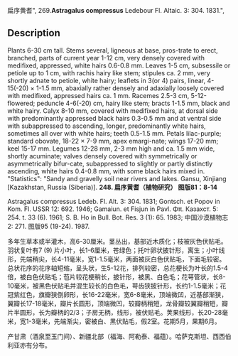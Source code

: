 扁序黄耆",
269.**Astragalus compressus** Ledebour Fl. Altaic. 3: 304. 1831.",

## Description
Plants 6-30 cm tall. Stems several, ligneous at base, pros-trate to erect, branched, parts of current year 1-12 cm, very densely covered with medifixed, appressed, white hairs 0.6-0.8 mm. Leaves 1-5 cm, subsessile or petiole up to 1 cm, with rachis hairy like stem; stipules ca. 2 mm, very shortly adnate to petiole, white hairy; leaflets in 3(or 4) pairs, linear, 4-15(-20) × 1-1.5 mm, abaxially rather densely and adaxially loosely covered with medifixed, appressed hairs ca. 1 mm. Racemes 2.5-3 cm, 5-12-flowered; peduncle 4-6(-20) cm, hairy like stem; bracts 1-1.5 mm, black and white hairy. Calyx 8-10 mm, covered with medifixed hairs, at dorsal side with predominantly appressed black hairs 0.3-0.5 mm and at ventral side with subappressed to ascending, longer, predominantly white hairs, sometimes all over with white hairs; teeth 0.5-1.5 mm. Petals lilac-purple; standard obovate, 18-22 × 7-9 mm, apex emargi-nate; wings 17-20 mm; keel 15-17 mm. Legumes 12-28 mm, 2-3 mm high and ca. 1.5 mm wide, shortly acuminate; valves densely covered with symmetrically or asymmetrically bifur-cate, subappressed to slightly or partly distinctly ascending, white hairs 0.4-0.8 mm, with some black hairs mixed in.
  "Statistics": "Sandy and gravelly soil near rivers and lakes. Gansu, Xinjiang [Kazakhstan, Russia (Siberia)].
**248. 扁序黄耆（植物研究） 图版81：8-14**

Astragalus compressus Ledeb. Fl. Alt. 3: 304. 1831; Gontsch. et Popov in Kom. Fl. USSR 12: 692. 1946; Gamaiun. et Fisjun in Pavl. Φπ. Казахст. 5: 254. t. 33 (6). 1961; S. B. Ho in Bull. Bot. Res. 3 (1): 65. 1983; 中国沙漠植物志2: 271. 图版95 (19-24). 1987.

多年生草本或半灌木，高6-30厘米。茎丛出，基部近木质化；枝被灰色伏贴毛。羽状复叶有7 (9) 片小叶，长1-6厘米，苍绿色；托叶卵状披针形，离生；小叶线形，先端稍尖，长4-11毫米，宽1-1.5毫米，两面被灰白色伏贴毛，下面毛较密。总状花序的花序轴短缩，呈头状，生5-12花，排列较密，总花梗长为叶长的1.5-4倍，被白色伏贴毛；苞片较花梗稍长，披针形，被黑、白色毛；花萼管状，长8-10毫米，被黑色伏贴毛并混生较长的白色毛，萼齿狭披针形，长约1-1.5毫米；花冠紫红色，旗瓣狭倒卵形，长16-22毫米，宽6-8毫米，顶端微凹，近基部渐狭，翼瓣长17-18毫米，瓣片长圆形，顶端微凹，较瓣柄稍短，龙骨瓣较翼瓣稍短，瓣片半圆形，长为瓣柄的2/3；子房无柄，线形，被伏贴毛。荚果线形，长20-28毫米，宽1-3毫米，先端渐尖，密被白、黑伏贴毛，假2室。花期5月，果期6月。

产甘肃（酒泉至玉门间）、新疆北部（福海、阿勒泰、福蕴）。哈萨克斯坦、西西伯利亚亦有分布。
